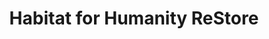 ---
title: "Habitat for Humanity ReStore"
url: /logan/habitat-for-humanity-restore/
shop: Gebrauchtwaren
---